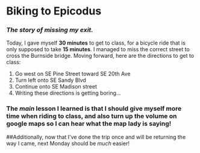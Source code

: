 # Biking to Epicodus
### _The story of missing my exit._

Today, I gave myself **30 minutes** to get to class, for a bicycle ride that is only supposed to take **15 minutes**. I managed to miss the correct street to cross the Burnside bridge. Moving forward, here are the directions to get to class:


1. Go west on SE Pine Street toward SE 20th Ave
2. Turn left onto SE Sandy Blvd
3. Continue onto SE Madison street
4. Writing these directions is getting boring...

### The _main_ lesson I learned is that I should give myself more time when riding to class, and also turn up the volume on google maps so I can hear what the map lady is saying!

##Additionally, now that I've done the trip once and will be returning the way I came, next Monday should be _much_ easier!

